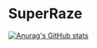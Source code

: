 # SuperRaze
[![Anurag's GitHub stats](https://github-readme-stats.vercel.app/api?username=EnuChong999)](https://github.com/anuraghazra/github-readme-stats)
